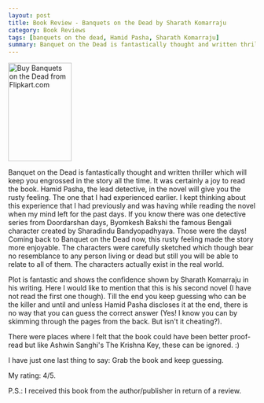 ```yaml
---
layout: post
title: Book Review - Banquets on the Dead by Sharath Komarraju
category: Book Reviews
tags: [banquets on the dead, Hamid Pasha, Sharath Komarraju]
summary: Banquet on the Dead is fantastically thought and written thriller which will keep you engrossed in the story all the time. It was certainly a joy to read the book. Hamid Pasha, the lead detective, in the novel will give you the rusty feeling. The one that I had experienced earlier. I kept thinking about this experience that I had previously and was having while reading the novel when my mind left for the past days. If you know there was one detective series from Doordarshan days, Byomkesh Bakshi, the famous Bengali character created by Sharadindu Bandyopadhyaya. Those were the days! 
---
```

[<img title="Buy Banquets on the Dead from Flipkart.com" alt="Buy Banquets on the Dead from Flipkart.com" src="http://img6a.flixcart.com/image/book/9/8/6/banquet-on-the-dead-275x275-imadesfg8b3ynfzm.jpeg" height="200" width="129" />](http://www.flipkart.com/banquet-dead-9381626987/p/itmdepnpzwhpus55?pid=9789381626986&affid=palakmathu)
<br>
[<img alt="" src="http://img7a.flixcart.com/www/prod/images/buy_btn_4-2e64b79e.png" />](http://www.flipkart.com/banquet-dead-9381626987/p/itmdepnpzwhpus55?pid=9789381626986&affid=palakmathu)

Banquet on the Dead is fantastically thought and written thriller which will keep you engrossed in the story all the time. It was certainly a joy to read the book. Hamid Pasha, the lead detective, in the novel will give you the rusty feeling. The one that I had experienced earlier. I kept thinking about this experience that I had previously and was having while reading the novel when my mind left for the past days. If you know there was one detective series from Doordarshan days,  Byomkesh Bakshi the famous Bengali character created by Sharadindu Bandyopadhyaya. Those were the days! Coming back to Banquet on the Dead now, this rusty feeling made the story more enjoyable. The characters were carefully sketched which though bear no resemblance to any person living or dead but still you will be able to relate to all of them. The characters actually exist in the real world.

Plot is fantastic and shows the confidence shown by Sharath Komarraju in his writing. Here I would like to mention that this is his second novel (I have not read the first one though). Till the end you keep guessing who can be the killer and until and unless Hamid Pasha discloses it at the end, there is no way that you can guess the correct answer (Yes! I know you can by skimming through the pages from the back. But isn't it cheating?).

There were places where I felt that the book could have been better proof-read but like Ashwin Sanghi's The Krishna Key, these can be ignored. :)

I have just one last thing to say: Grab the book and keep guessing.

My rating: 4/5.

P.S.: I received this book from the author/publisher in return of a review.

